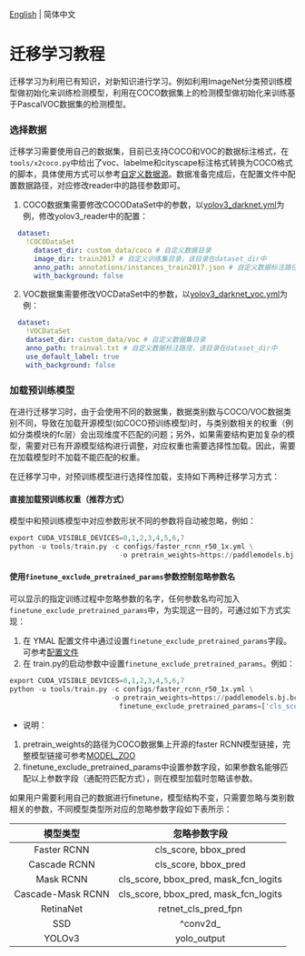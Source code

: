 [English](TRANSFER_LEARNING.md) | 简体中文

# 迁移学习教程

迁移学习为利用已有知识，对新知识进行学习。例如利用ImageNet分类预训练模型做初始化来训练检测模型，利用在COCO数据集上的检测模型做初始化来训练基于PascalVOC数据集的检测模型。


### 选择数据

迁移学习需要使用自己的数据集，目前已支持COCO和VOC的数据标注格式，在```tools/x2coco.py```中给出了voc、labelme和cityscape标注格式转换为COCO格式的脚本，具体使用方式可以参考[自定义数据源](READER.md)。数据准备完成后，在配置文件中配置数据路径，对应修改reader中的路径参数即可。

1. COCO数据集需要修改COCODataSet中的参数，以[yolov3\_darknet.yml](https://github.com/PaddlePaddle/PaddleDetection/blob/release/2.1/static/configs/yolov3_darknet.yml#L66)为例，修改yolov3\_reader中的配置：

```yml
  dataset:
    !COCODataSet
      dataset_dir: custom_data/coco # 自定义数据目录
      image_dir: train2017 # 自定义训练集目录，该目录在dataset_dir中
      anno_path: annotations/instances_train2017.json # 自定义数据标注路径，该目录在dataset_dir中  
      with_background: false
```

2. VOC数据集需要修改VOCDataSet中的参数，以[yolov3\_darknet\_voc.yml](https://github.com/PaddlePaddle/PaddleDetection/blob/release/2.1/static/configs/yolov3_darknet_voc.yml#L67)为例：

```yml
  dataset:
    !VOCDataSet
    dataset_dir: custom_data/voc # 自定义数据集目录
    anno_path: trainval.txt # 自定义数据标注路径，该目录在dataset_dir中
    use_default_label: true
    with_background: false

```


### 加载预训练模型


在进行迁移学习时，由于会使用不同的数据集，数据类别数与COCO/VOC数据类别不同，导致在加载开源模型(如COCO预训练模型)时，与类别数相关的权重（例如分类模块的fc层）会出现维度不匹配的问题；另外，如果需要结构更加复杂的模型，需要对已有开源模型结构进行调整，对应权重也需要选择性加载。因此，需要在加载模型时不加载不能匹配的权重。


在迁移学习中，对预训练模型进行选择性加载，支持如下两种迁移学习方式：

#### 直接加载预训练权重（**推荐方式**）

模型中和预训练模型中对应参数形状不同的参数将自动被忽略，例如：

```python
export CUDA_VISIBLE_DEVICES=0,1,2,3,4,5,6,7
python -u tools/train.py -c configs/faster_rcnn_r50_1x.yml \
                           -o pretrain_weights=https://paddlemodels.bj.bcebos.com/object_detection/faster_rcnn_r50_1x.tar

```

#### 使用`finetune_exclude_pretrained_params`参数控制忽略参数名

可以显示的指定训练过程中忽略参数的名字，任何参数名均可加入`finetune_exclude_pretrained_params`中，为实现这一目的，可通过如下方式实现：

1. 在 YMAL 配置文件中通过设置`finetune_exclude_pretrained_params`字段。可参考[配置文件](https://github.com/PaddlePaddle/PaddleDetection/blob/release/2.1/static/configs/yolov3_mobilenet_v1_fruit.yml#L15)
2. 在 train.py的启动参数中设置`finetune_exclude_pretrained_params`。例如：

```python
export CUDA_VISIBLE_DEVICES=0,1,2,3,4,5,6,7
python -u tools/train.py -c configs/faster_rcnn_r50_1x.yml \
                         -o pretrain_weights=https://paddlemodels.bj.bcebos.com/object_detection/faster_rcnn_r50_1x.tar \
                           finetune_exclude_pretrained_params=['cls_score','bbox_pred'] \
```

* 说明：

1. pretrain\_weights的路径为COCO数据集上开源的faster RCNN模型链接，完整模型链接可参考[MODEL_ZOO](../MODEL_ZOO_cn.md)
2. finetune\_exclude\_pretrained\_params中设置参数字段，如果参数名能够匹配以上参数字段（通配符匹配方式），则在模型加载时忽略该参数。

如果用户需要利用自己的数据进行finetune，模型结构不变，只需要忽略与类别数相关的参数，不同模型类型所对应的忽略参数字段如下表所示：</br>

|      模型类型      |             忽略参数字段                  |
| :----------------: | :---------------------------------------: |
|     Faster RCNN    |          cls\_score, bbox\_pred           |
|     Cascade RCNN   |          cls\_score, bbox\_pred           |
|       Mask RCNN    | cls\_score, bbox\_pred, mask\_fcn\_logits |
|  Cascade-Mask RCNN | cls\_score, bbox\_pred, mask\_fcn\_logits |
|      RetinaNet     |           retnet\_cls\_pred\_fpn          |
|        SSD         |                ^conv2d\_                  |
|       YOLOv3       |              yolo\_output                 |
